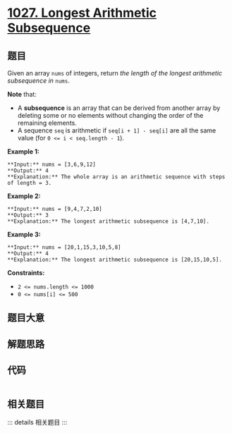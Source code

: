 # [1027. Longest Arithmetic Subsequence](https://leetcode.com/problems/longest-arithmetic-subsequence)

## 题目

Given an array `nums` of integers, return _the length of the longest
arithmetic subsequence in_ `nums`.

**Note** that:

  * A **subsequence** is an array that can be derived from another array by deleting some or no elements without changing the order of the remaining elements.
  * A sequence `seq` is arithmetic if `seq[i + 1] - seq[i]` are all the same value (for `0 <= i < seq.length - 1`).



**Example 1:**

    
    
    **Input:** nums = [3,6,9,12]
    **Output:** 4
    **Explanation:** The whole array is an arithmetic sequence with steps of length = 3.
    

**Example 2:**

    
    
    **Input:** nums = [9,4,7,2,10]
    **Output:** 3
    **Explanation:** The longest arithmetic subsequence is [4,7,10].
    

**Example 3:**

    
    
    **Input:** nums = [20,1,15,3,10,5,8]
    **Output:** 4
    **Explanation:** The longest arithmetic subsequence is [20,15,10,5].
    



**Constraints:**

  * `2 <= nums.length <= 1000`
  * `0 <= nums[i] <= 500`


## 题目大意

## 解题思路

## 代码

```javascript

```

## 相关题目

::: details 相关题目
:::
